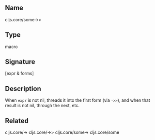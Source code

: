 ## Name
cljs.core/some->>

## Type
macro

## Signature
[expr & forms]

## Description

When `expr` is not nil, threads it into the first form (via `->>`), and when
that result is not nil, through the next, etc.

## Related
cljs.core/->
cljs.core/->>
cljs.core/some->
cljs.core/some
